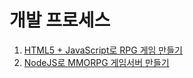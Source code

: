 # 개발 프로세스

1. [HTML5 + JavaScript로 RPG 게임 만들기](./01-sample/index.md)
2. [NodeJS로 MMORPG 게임서버 만들기](./02-sample/index.md)

